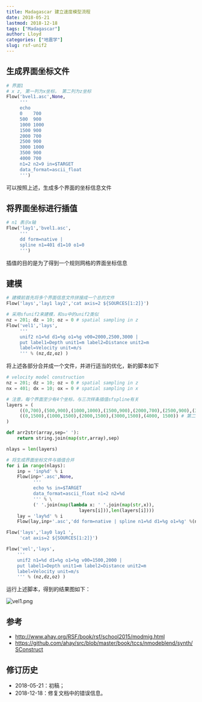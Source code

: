 ```yaml
---
title: Madagascar 建立速度模型流程
date: 2018-05-21
lastmod: 2018-12-18
tags: ["Madagascar"]
author: Lloyd
categories: ["地震学"]
slug: rsf-unif2
---
```




## 生成界面坐标文件
```python
# 界面1
# x z, 第一列为x坐标， 第二列为z坐标
Flow('bvel1.asc',None,
     '''
     echo
     0    700
     500  900
     1000 1000
     1500 900
     2000 700
     2500 900
     3000 1000
     3500 900
     4000 700
     n1=2 n2=9 in=$TARGET
     data_format=ascii_float
     ''')
```

可以按照上述，生成多个界面的坐标信息文件

## 将界面坐标进行插值
```python
# n1 表示x轴
Flow('lay1','bvel1.asc',
     '''
     dd form=native |
     spline n1=401 d1=10 o1=0
     ''')
```
插值的目的是为了得到一个规则网格的界面坐标信息

## 建模
```python
# 建模前首先将多个界面信息文件拼接成一个总的文件
Flow('lays','lay1 lay2','cat axis=2 ${SOURCES[1:2]}')

# 采用sfunif2来建模，和su中的unif2类似
nz = 201; dz = 10; oz = 0 # spatial sampling in z
Flow('vel1','lays',
     '''
     unif2 n1=%d d1=%g o1=%g v00=2000,2500,3000 |
     put label1=Depth unit1=m label2=Distance unit2=m
     label=Velocity unit=m/s
     ''' % (nz,dz,oz) )
```

将上述各部分合并成一个文件，并进行适当的优化，新的脚本如下
```python
# velocity model construction
nz = 201; dz = 10; oz = 0 # spatial sampling in z
nx = 401; dx = 10; ox = 0 # spatial sampling in x

# 注意，每个界面至少有4个坐标，与三次样条插值sfspline有关
layers = (
     ((0,700),(500,900),(1000,1000),(1500,900),(2000,700),(2500,900),(3000,1000),(3500,900),(4000,700)), # 第一个界面
     ((0,1500),(1000,1500),(2000,1500),(3000,1500),(4000, 1500)) # 第二个界面
)

def arr2str(array,sep=' '):
    return string.join(map(str,array),sep)

nlays = len(layers)

# 将生成界面坐标文件与插值合并
for i in range(nlays):
    inp = 'inp%d' % i
    Flow(inp+'.asc',None,
          '''
          echo %s in=$TARGET
          data_format=ascii_float n1=2 n2=%d
          ''' % \
          (' '.join(map(lambda x: ' '.join(map(str,x)),
                           layers[i])),len(layers[i])))
    lay = 'lay%d' % i
    Flow(lay,inp+'.asc','dd form=native | spline n1=%d d1=%g o1=%g' %(nx,dx,ox))

Flow('lays','lay0 lay1 ',
     'cat axis=2 ${SOURCES[1:2]}')

Flow('vel','lays',
    '''
    unif2 n1=%d d1=%g o1=%g v00=1500,2000 |
    put label1=Depth unit1=m label2=Distance unit2=m
    label=Velocity unit=m/s
    ''' % (nz,dz,oz) )
```

运行上述脚本，得到的结果图如下：

![vel1.png](https://i.postimg.cc/fWcDPM9G/model.png)


## 参考
- http://www.ahay.org/RSF/book/rsf/school2015/modmig.html
- https://github.com/ahay/src/blob/master/book/tccs/nmodeblend/synth/SConstruct

## 修订历史
- 2018-05-21：初稿；
- 2018-12-18：修复文档中的错误信息。


